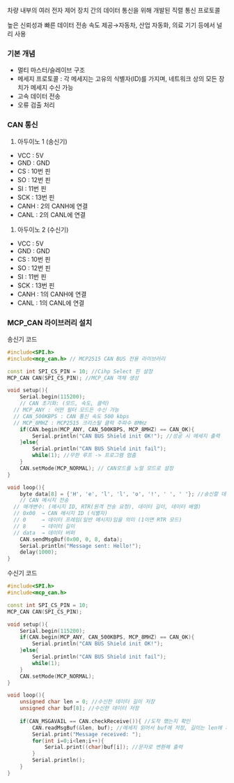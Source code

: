 차량 내부의 여러 전자 제어 장치 간의 데이터 통신을 위해 개발된 직렬 통신 프로토콜

높은 신뢰성과 빠른 데이터 전송 속도 제공→자동차, 산업 자동화, 의료 기기 등에서 널리 사용

### 기본 개념

- 멀티 마스터/슬레이브 구조
- 메세지 프로토콜 : 각 메세지는 고유의 식별자(ID)를 가지며, 네트워크 상의 모든 장치가 메세지 수신 가능
- 고속 데이터 전송
- 오류 검출 처리

### CAN 통신

1. 아두이노 1 (송신기)
- VCC : 5V
- GND : GND
- CS : 10번 핀
- SO : 12번 핀
- SI : 11번 핀
- SCK : 13번 핀
- CANH : 2의 CANH에 연결
- CANL : 2의 CANL에 연결
1. 아두이노 2 (수신기)
- VCC : 5V
- GND : GND
- CS : 10번 핀
- SO : 12번 핀
- SI : 11번 핀
- SCK : 13번 핀
- CANH : 1의 CANH에 연결
- CANL : 1의 CANL에 연결

### MCP_CAN 라이브러리 설치

<aside>

송신기 코드

```cpp
#include<SPI.h>
#include<mcp_can.h> // MCP2515 CAN BUS 전용 라이브러리

const int SPI_CS_PIN = 10; //Cihp Select 핀 설정
MCP_CAN CAN(SPI_CS_PIN); //MCP_CAN 객체 생성

void setup(){
	Serial.begin(115200);
	// CAN 초기화: (모드, 속도, 클럭)
  // MCP_ANY : 어떤 필터 모드든 수신 가능
  // CAN_500KBPS : CAN 통신 속도 500 kbps
  // MCP_8MHZ : MCP2515 크리스탈 클럭 주파수 8MHz
	if(CAN.begin(MCP_ANY, CAN_500KBPS, MCP_8MHZ) == CAN_OK){
		Serial.println("CAN BUS Shield init OK!"); //성공 시 메세지 출력
	}else{
		Serial.println("CAN BUS Shield init fail");
		while(1); //무한 루프 -> 프로그램 멈춤
	}
	CAN.setMode(MCP_NORMAL); // CAN모드를 노멀 모드로 설정
}

void loop(){
	byte data[8] = {'H', 'e', 'l', 'l', 'o', '!', ' ', ' '}; //송신할 데이터 배열
	// CAN 메시지 전송
  // 매개변수: (메시지 ID, RTR(원격 전송 요청), 데이터 길이, 데이터 배열)
  // 0x00  → CAN 메시지 ID (식별자)
  // 0     → 데이터 프레임(일반 메시지)임을 의미 (1이면 RTR 모드)
  // 8     → 데이터 길이
  // data  → 데이터 버퍼
	CAN.sendMsgBuf(0x00, 0, 8, data);
	Serial.println("Message sent: Hello!");
	delay(1000);
}
```

수신기 코드

```cpp
#include<SPI.h>
#include<mcp_can.h>

const int SPI_CS_PIN = 10;
MCP_CAN CAN(SPI_CS_PIN);

void setup(){
	Serial.begin(115200);
	if(CAN.begin(MCP_ANY, CAN_500KBPS, MCP_8MHZ) == CAN_OK){
		Serial.println("CAN BUS Shield init OK!");
	}else{
		Serial.println("CAN BUS Shield init fail");
		while(1);
	}
	CAN.setMode(MCP_NORMAL);
}

void loop(){
	unsigned char len = 0; //수신한 데이터 길이 저장
	unsigned char buf[8]; //수신한 데이터 저장
	
	if(CAN_MSGAVAIL == CAN.checkReceive()){ //도착 했는지 확인
		CAN.readMsgBuf(&len, buf); //메세지 읽어서 buf에 저장, 길이는 len에 저장
		Serial.print("Message received: ");
		for(int i=0;i<len;i++){
			Serial.print((char)buf[i]); //문자로 변환해 출력
		}
		Serial.println();
	}
}
```

</aside>
